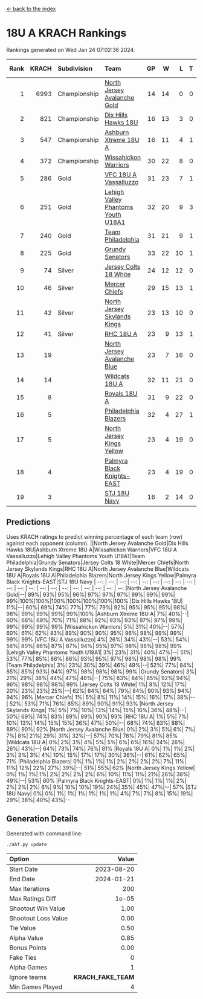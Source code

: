 [<- back to the index](readme.md)
# 18U A KRACH Rankings
Rankings generated on Wed Jan 24 07:02:36 2024.

Rank|KRACH|Subdivision|Team|GP|W|L|T|OTW|OTL|SoS|Exp Wins|Win Diff
---:|---:|:---|:---|---:|---:|---:|---:|---:|---:|---:|---:|---:
1|6993|Championship|[North Jersey Avalanche Gold](https://gamesheetstats.com/seasons/3659/teams/140737/schedule)|14|14|0|0|0|0|88|14.8|-0.0
2|821|Championship|[Dix Hills Hawks 18U](https://gamesheetstats.com/seasons/3659/teams/140731/schedule)|16|13|3|0|1|0|560|13.9|0.0
3|547|Championship|[Ashburn Xtreme 18U A](https://gamesheetstats.com/seasons/3659/teams/140730/schedule)|16|11|4|1|1|0|246|12.4|0.0
4|372|Championship|[Wissahickon Warriors](https://gamesheetstats.com/seasons/3659/teams/140748/schedule)|30|22|8|0|0|1|202|22.9|0.0
5|286|Gold|[VFC 18U A Vassalluzzo](https://gamesheetstats.com/seasons/3659/teams/140746/schedule)|31|23|7|1|2|2|136|24.4|0.0
6|251|Gold|[Lehigh Valley Phantoms Youth U18A1](https://gamesheetstats.com/seasons/3659/teams/140734/schedule)|32|20|9|3|1|0|189|22.4|0.0
7|240|Gold|[Team Philadelphia](https://gamesheetstats.com/seasons/3659/teams/140745/schedule)|31|21|9|1|0|0|188|22.4|0.0
8|225|Gold|[Grundy Senators](https://gamesheetstats.com/seasons/3659/teams/140732/schedule)|33|22|10|1|1|0|179|23.4|0.0
9|74|Silver|[Jersey Colts 18 White](https://gamesheetstats.com/seasons/3659/teams/140733/schedule)|24|12|12|0|0|2|954|12.9|0.0
10|46|Silver|[Mercer Chiefs](https://gamesheetstats.com/seasons/3659/teams/140735/schedule)|29|15|13|1|0|1|540|16.4|0.0
11|42|Silver|[North Jersey Skylands Kings](https://gamesheetstats.com/seasons/3659/teams/140739/schedule)|23|13|10|0|1|1|960|13.9|0.0
12|41|Silver|[RHC 18U A](https://gamesheetstats.com/seasons/3659/teams/140742/schedule)|23|9|13|1|0|1|178|10.4|0.0
13|19||[North Jersey Avalanche Blue](https://gamesheetstats.com/seasons/3659/teams/140736/schedule)|23|7|16|0|0|1|157|7.9|0.0
14|14||[Wildcats 18U A](https://gamesheetstats.com/seasons/3659/teams/140747/schedule)|32|11|21|0|3|1|706|11.9|0.0
15|8||[Royals 18U A](https://gamesheetstats.com/seasons/3659/teams/140743/schedule)|31|9|22|0|1|1|129|9.9|0.0
16|5||[Philadelphia Blazers](https://gamesheetstats.com/seasons/3659/teams/140741/schedule)|32|4|27|1|0|3|175|5.4|0.0
17|5||[North Jersey Kings Yellow](https://gamesheetstats.com/seasons/3659/teams/140738/schedule)|23|4|19|0|1|0|652|4.9|0.0
18|4||[Palmyra Black Knights-EAST](https://gamesheetstats.com/seasons/3659/teams/140740/schedule)|23|4|19|0|2|0|135|4.9|0.0
19|3||[STJ 18U Navy](https://gamesheetstats.com/seasons/3659/teams/140744/schedule)|16|2|14|0|0|0|128|2.9|0.0

## Predictions
Uses KRACH ratings to predict winning percentage of each team (row) against each opponent (column).
||North Jersey Avalanche Gold|Dix Hills Hawks 18U|Ashburn Xtreme 18U A|Wissahickon Warriors|VFC 18U A Vassalluzzo|Lehigh Valley Phantoms Youth U18A1|Team Philadelphia|Grundy Senators|Jersey Colts 18 White|Mercer Chiefs|North Jersey Skylands Kings|RHC 18U A|North Jersey Avalanche Blue|Wildcats 18U A|Royals 18U A|Philadelphia Blazers|North Jersey Kings Yellow|Palmyra Black Knights-EAST|STJ 18U Navy
| --: | --: | --: | --: | --: | --: | --: | --: | --: | --: | --: | --: | --: | --: | --: | --: | --: | --: | --: | --: 
|North Jersey Avalanche Gold|--| 89%| 93%| 95%| 96%| 97%| 97%| 97%| 99%| 99%| 99%| 99%|100%|100%|100%|100%|100%|100%|100%
|Dix Hills Hawks 18U| 11%|--| 60%| 69%| 74%| 77%| 77%| 79%| 92%| 95%| 95%| 95%| 98%| 98%| 99%| 99%| 99%| 99%|100%
|Ashburn Xtreme 18U A|  7%| 40%|--| 60%| 66%| 69%| 70%| 71%| 88%| 92%| 93%| 93%| 97%| 97%| 99%| 99%| 99%| 99%| 99%
|Wissahickon Warriors|  5%| 31%| 40%|--| 57%| 60%| 61%| 62%| 83%| 89%| 90%| 90%| 95%| 96%| 98%| 99%| 99%| 99%| 99%
|VFC 18U A Vassalluzzo|  4%| 26%| 34%| 43%|--| 53%| 54%| 56%| 80%| 86%| 87%| 87%| 94%| 95%| 97%| 98%| 98%| 98%| 99%
|Lehigh Valley Phantoms Youth U18A1|  3%| 23%| 31%| 40%| 47%|--| 51%| 53%| 77%| 85%| 86%| 86%| 93%| 95%| 97%| 98%| 98%| 98%| 99%
|Team Philadelphia|  3%| 23%| 30%| 39%| 46%| 49%|--| 52%| 77%| 84%| 85%| 85%| 93%| 94%| 97%| 98%| 98%| 98%| 99%
|Grundy Senators|  3%| 21%| 29%| 38%| 44%| 47%| 48%|--| 75%| 83%| 84%| 85%| 92%| 94%| 96%| 98%| 98%| 98%| 99%
|Jersey Colts 18 White|  1%|  8%| 12%| 17%| 20%| 23%| 23%| 25%|--| 62%| 64%| 64%| 79%| 84%| 90%| 93%| 94%| 94%| 96%
|Mercer Chiefs|  1%|  5%|  8%| 11%| 14%| 15%| 16%| 17%| 38%|--| 52%| 53%| 71%| 76%| 85%| 89%| 90%| 91%| 93%
|North Jersey Skylands Kings|  1%|  5%|  7%| 10%| 13%| 14%| 15%| 16%| 36%| 48%|--| 50%| 69%| 74%| 83%| 89%| 89%| 90%| 93%
|RHC 18U A|  1%|  5%|  7%| 10%| 13%| 14%| 15%| 15%| 36%| 47%| 50%|--| 68%| 74%| 83%| 88%| 89%| 90%| 92%
|North Jersey Avalanche Blue|  0%|  2%|  3%|  5%|  6%|  7%|  7%|  8%| 21%| 29%| 31%| 32%|--| 57%| 70%| 78%| 79%| 81%| 85%
|Wildcats 18U A|  0%|  2%|  3%|  4%|  5%|  5%|  6%|  6%| 16%| 24%| 26%| 26%| 43%|--| 64%| 73%| 74%| 76%| 81%
|Royals 18U A|  0%|  1%|  1%|  2%|  3%|  3%|  3%|  4%| 10%| 15%| 17%| 17%| 30%| 36%|--| 61%| 62%| 65%| 71%
|Philadelphia Blazers|  0%|  1%|  1%|  1%|  2%|  2%|  2%|  2%|  7%| 11%| 11%| 12%| 22%| 27%| 39%|--| 51%| 55%| 62%
|North Jersey Kings Yellow|  0%|  1%|  1%|  1%|  2%|  2%|  2%|  2%|  6%| 10%| 11%| 11%| 21%| 26%| 38%| 49%|--| 53%| 60%
|Palmyra Black Knights-EAST|  0%|  1%|  1%|  1%|  2%|  2%|  2%|  2%|  6%|  9%| 10%| 10%| 19%| 24%| 35%| 45%| 47%|--| 57%
|STJ 18U Navy|  0%|  0%|  1%|  1%|  1%|  1%|  1%|  1%|  4%|  7%|  7%|  8%| 15%| 19%| 29%| 38%| 40%| 43%|--

## Generation Details

Generated with command line:
```
./ahf.py update
```

| Option | Value |
| :----- | ----: |
| Start Date | 2023-08-20 |
| End Date | 2024-01-21 |
| Max Iterations | 200 |
| Max Ratings Diff | 1e-05 |
| Shootout Win Value | 1.00 |
| Shootout Loss Value | 0.00 |
| Tie Value | 0.50 |
| Alpha Value | 0.85 |
| Bonus Points | 0.00 |
| Fake Ties | 0 |
| Alpha Games | 1 |
| Ignore teams | __KRACH_FAKE_TEAM__ |
| Min Games Played | 4 |

